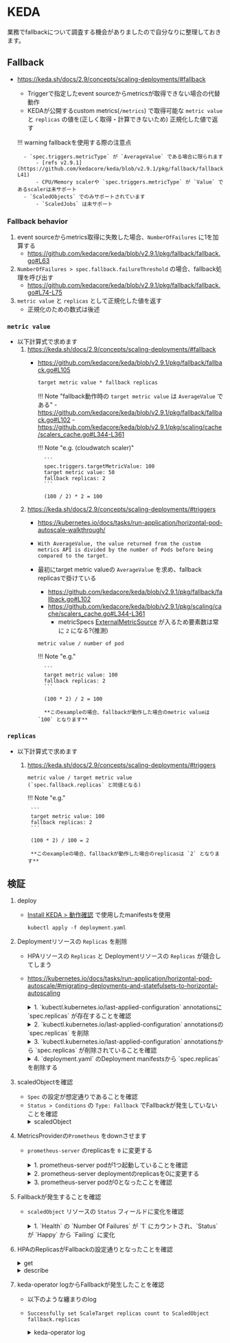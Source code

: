 # KEDA

業務でfallbackについて調査する機会がありましたので自分なりに整理しておきます。

## Fallback

- https://keda.sh/docs/2.9/concepts/scaling-deployments/#fallback
    - Triggerで指定したevent sourceからmetricsが取得できない場合の代替動作
    - KEDAが公開するcustom metrics(`/metrics`) で取得可能な `metric value` と `replicas` の値を(正しく取得・計算できないため) 正規化した値で返す

    !!! warning
        fallbackを使用する際の注意点

        - `spec.triggers.metricType` が `AverageValue` である場合に限られます
            - [refs v2.9.1](https://github.com/kedacore/keda/blob/v2.9.1/pkg/fallback/fallback.go#L38-L41)
            - CPU/Memory scalerや `spec.triggers.metricType` が `Value` であるscalerは未サポート
        - `ScaledObjects` でのみサポートされています
            - `ScaledJobs` は未サポート

### Fallback behavior

1. event sourceからmetrics取得に失敗した場合、`NumberOfFailures` に1を加算する
    - https://github.com/kedacore/keda/blob/v2.9.1/pkg/fallback/fallback.go#L63
1. `NumberOfFailures > spec.fallback.failureThreshold` の場合、fallback処理を呼び出す
    - https://github.com/kedacore/keda/blob/v2.9.1/pkg/fallback/fallback.go#L74-L75
1. `metric value` と `replicas` として正規化した値を返す
    - 正規化のための数式は後述

### `metric value`

- 以下計算式で求めます
    1. https://keda.sh/docs/2.9/concepts/scaling-deployments/#fallback
        - https://github.com/kedacore/keda/blob/v2.9.1/pkg/fallback/fallback.go#L105
            ```
            target metric value * fallback replicas
            ```

            !!! Note "fallback動作時の `target metric value` は `AverageValue` である"
                - https://github.com/kedacore/keda/blob/v2.9.1/pkg/fallback/fallback.go#L102
                - https://github.com/kedacore/keda/blob/v2.9.1/pkg/scaling/cache/scalers_cache.go#L344-L361

            !!! Note "e.g. (cloudwatch scaler)"

                ```
                spec.triggers.targetMetricValue: 100
                target metric value: 50
                fallback replicas: 2
                ```

                (100 / 2) * 2 = 100

    1. https://keda.sh/docs/2.9/concepts/scaling-deployments/#triggers
        - https://kubernetes.io/docs/tasks/run-application/horizontal-pod-autoscale-walkthrough/
        - `With AverageValue, the value returned from the custom metrics API is divided by the number of Pods before being compared to the target.`
        - 最初にtarget metric valueの `AverageValue` を求め、fallback replicasで掛けている
            - https://github.com/kedacore/keda/blob/v2.9.1/pkg/fallback/fallback.go#L102
            - https://github.com/kedacore/keda/blob/v2.9.1/pkg/scaling/cache/scalers_cache.go#L344-L361
                - metricSpecs [ExternalMetricSource](https://github.com/kedacore/keda/blob/v2.9.1/vendor/k8s.io/api/autoscaling/v2/types.go#L302-L307) が入るため要素数は常に `2` になる?(推測)

            ```
            metric value / number of pod
            ```

            !!! Note "e.g."

                ```
                target metric value: 100
                fallback replicas: 2
                ```

                (100 * 2) / 2 = 100

                **このexampleの場合、fallbackが動作した場合のmetric valueは `100` となります**


### `replicas`

- 以下計算式で求めます
    1. https://keda.sh/docs/2.9/concepts/scaling-deployments/#triggers
        ```
        metric value / target metric value
        (`spec.fallback.replicas` と同値となる)
        ```

        !!! Note "e.g."

            ```
            target metric value: 100
            fallback replicas: 2
            ```

            (100 * 2) / 100 = 2

            **このexampleの場合、fallbackが動作した場合のreplicasは `2` となります**




## 検証

1. deploy
    - [Install KEDA > 動作確認](/addons/keda/install/) で使用したmanifestsを使用
        ```
        kubectl apply -f deployment.yaml
        ```
1. Deploymentリソースの `Replicas` を削除
    - HPAリソースの `Replicas` と Deploymentリソースの `Replicas` が競合してしまう
    - https://kubernetes.io/docs/tasks/run-application/horizontal-pod-autoscale/#migrating-deployments-and-statefulsets-to-horizontal-autoscaling

        <details><summary>1. `kubectl.kubernetes.io/last-applied-configuration` annotationsに `spec.replicas` が存在することを確認</summary>
        ```
        $ kubectl get deployment nginx-deployment -o yaml | yq .metadata.annotations
        deployment.kubernetes.io/revision: "1"
        kubectl.kubernetes.io/last-applied-configuration: |
          {"apiVersion":"apps/v1","kind":"Deployment","metadata":{"annotations":{},"name":"nginx-deployment","namespace":"default"},"spec":{"replicas":2,"selector":{"matchLabels":{"app":"nginx"}},"template":{"metadata":{"annotations":{"prometheus.io/port":"9113","prometheus.io/scrape":"true"},"labels":{"app":"nginx"}},"spec":{"containers":[{"image":"nginx:1.14.2","name":"nginx","ports":[{"containerPort":80}],"volumeMounts":[{"mountPath":"/etc/nginx/nginx.conf","name":"nginx-conf","readOnly":true,"subPath":"nginx.conf"}]},{"args":["-nginx.scrape-uri=http://localhost/nginx_status"],"image":"nginx/nginx-prometheus-exporter:0.11.0","name":"nginx-exporter","ports":[{"containerPort":9113}]}],"volumes":[{"configMap":{"items":[{"key":"nginx.conf","path":"nginx.conf"}],"name":"nginx-conf"},"name":"nginx-conf"}]}}}}
        ```
        </details>

        <details><summary>2. `kubectl.kubernetes.io/last-applied-configuration` annotationsの `spec.replicas` を削除</summary>
        ```
        kubectl apply edit-last-applied deployment/nginx-deployment
        ```
        </details>

        <details><summary>3. `kubectl.kubernetes.io/last-applied-configuration` annotationsから `spec.replicas` が削除されていることを確認</summary>
        ```
        $ kubectl get deployment nginx-deployment -o yaml | yq .metadata.annotations
        deployment.kubernetes.io/revision: "1"
        kubectl.kubernetes.io/last-applied-configuration: |
          {"apiVersion":"apps/v1","kind":"Deployment","metadata":{"annotations":{},"name":"nginx-deployment","namespace":"default"},"spec":{"selector":{"matchLabels":{"app":"nginx"}},"template":{"metadata":{"annotations":{"prometheus.io/port":"9113","prometheus.io/scrape":"true"},"labels":{"app":"nginx"}},"spec":{"containers":[{"image":"nginx:1.14.2","name":"nginx","ports":[{"containerPort":80}],"volumeMounts":[{"mountPath":"/etc/nginx/nginx.conf","name":"nginx-conf","readOnly":true,"subPath":"nginx.conf"}]},{"args":["-nginx.scrape-uri=http://localhost/nginx_status"],"image":"nginx/nginx-prometheus-exporter:0.11.0","name":"nginx-exporter","ports":[{"containerPort":9113}]}],"volumes":[{"configMap":{"items":[{"key":"nginx.conf","path":"nginx.conf"}],"name":"nginx-conf"},"name":"nginx-conf"}]}}}}
        ```
        </details>

        <details><summary>4. `deployment.yaml` のDeployment manifestsから `spec.replicas` を削除する</summary>
        ```
        vim deployment.yaml

        や

        sed -i -e '/replicas:\s2/d' deployment.yaml

        など
        ```
        </details>

1. scaledObjectを確認
    - `Spec` の設定が想定通りであることを確認
    - `Status > Conditions` の `Type: Fallback` でFallbackが発生していないことを確認
        <details><summary>scaledObject</summary>
        ```
        $ kubectl describe scaledObject nginx-scaledobject
        Name:         nginx-scaledobject
        Namespace:    default
        Labels:       deploymentName=nginx-deployment
                      scaledobject.keda.sh/name=nginx-scaledobject
        Annotations:  <none>
        API Version:  keda.sh/v1alpha1
        Kind:         ScaledObject
        Metadata:
          Creation Timestamp:  2023-02-03T14:44:15Z
          Finalizers:
            finalizer.keda.sh
          Generation:  1
          Managed Fields:
            API Version:  keda.sh/v1alpha1
            Fields Type:  FieldsV1
            fieldsV1:
              f:metadata:
                f:finalizers:
                  .:
                  v:"finalizer.keda.sh":
                f:labels:
                  f:scaledobject.keda.sh/name:
            Manager:      keda
            Operation:    Update
            Time:         2023-02-03T14:44:15Z
            API Version:  keda.sh/v1alpha1
            Fields Type:  FieldsV1
            fieldsV1:
              f:status:
                .:
                f:externalMetricNames:
                f:hpaName:
                f:originalReplicaCount:
                f:scaleTargetGVKR:
                  .:
                  f:group:
                  f:kind:
                  f:resource:
                  f:version:
                f:scaleTargetKind:
            Manager:      keda
            Operation:    Update
            Subresource:  status
            Time:         2023-02-03T14:44:15Z
            API Version:  keda.sh/v1alpha1
            Fields Type:  FieldsV1
            fieldsV1:
              f:metadata:
                f:annotations:
                  .:
                  f:kubectl.kubernetes.io/last-applied-configuration:
                f:labels:
                  .:
                  f:deploymentName:
              f:spec:
                .:
                f:fallback:
                  .:
                  f:failureThreshold:
                  f:replicas:
                f:maxReplicaCount:
                f:minReplicaCount:
                f:scaleTargetRef:
                  .:
                  f:name:
                f:triggers:
            Manager:      kubectl-client-side-apply
            Operation:    Update
            Time:         2023-02-03T14:44:15Z
            API Version:  keda.sh/v1alpha1
            Fields Type:  FieldsV1
            fieldsV1:
              f:status:
                f:conditions:
                f:health:
                  .:
                  f:s0-prometheus-nginx_http_requests_total:
                    .:
                    f:numberOfFailures:
                    f:status:
            Manager:         keda-adapter
            Operation:       Update
            Subresource:     status
            Time:            2023-02-03T14:44:31Z
          Resource Version:  19302409
          UID:               20ef1bf8-5476-4e17-ac31-2b33e73c758a
        Spec:
          Fallback:
            Failure Threshold:  3
            Replicas:           5
          Max Replica Count:    5
          Min Replica Count:    1
          Scale Target Ref:
            Name:  nginx-deployment
          Triggers:
            Metadata:
              Metric Name:     nginx_http_requests_total
              Query:           sum(rate(nginx_http_requests_total{app="nginx"}[2m]))
              Server Address:  http://prometheus-server.monitoring.svc.cluster.local
              Threshold:       3
            Type:              prometheus
        Status:
          Conditions:
            Message:  ScaledObject is defined correctly and is ready for scaling
            Reason:   ScaledObjectReady
            Status:   True
            Type:     Ready
            Message:  Scaling is not performed because triggers are not active
            Reason:   ScalerNotActive
            Status:   False
            Type:     Active
            Message:  No fallbacks are active on this scaled object
            Reason:   NoFallbackFound
            Status:   False
            Type:     Fallback
          External Metric Names:
            s0-prometheus-nginx_http_requests_total
          Health:
            s0-prometheus-nginx_http_requests_total:
              Number Of Failures:  0
              Status:              Happy
          Hpa Name:                keda-hpa-nginx-scaledobject
          Original Replica Count:  1
          Scale Target GVKR:
            Group:            apps
            Kind:             Deployment
            Resource:         deployments
            Version:          v1
          Scale Target Kind:  apps/v1.Deployment
        Events:
          Type    Reason              Age   From           Message
          ----    ------              ----  ----           -------
          Normal  KEDAScalersStarted  36m   keda-operator  Started scalers watch
          Normal  ScaledObjectReady   36m   keda-operator  ScaledObject is ready for scaling
        ```
        </details>

1. MetricsProviderの`Prometheus` をdownさせます
    - `prometheus-server` のreplicasを `0` に変更する
        <details><summary>1. prometheus-server podが1つ起動していることを確認</summary>
        ```
        $ kubectl get deployments -n monitoring prometheus-server
        NAME                READY   UP-TO-DATE   AVAILABLE   AGE
        prometheus-server   1/1     1            1           96d
        ```
        </details>

        <details><summary>2. prometheus-server deploymentのreplicasを0に変更する</summary>
        ```
        $ kubectl edit deployments -n monitoring prometheus-server
        deployment.apps/prometheus-server edited
        ```
        </details>

        <details><summary>3. prometheus-server podが0となったことを確認</summary>
        ```
        $ kubectl get deployments -n monitoring prometheus-server
        NAME                READY   UP-TO-DATE   AVAILABLE   AGE
        prometheus-server   0/0     0            0           96d
        ```
        </details>

1. Fallbackが発生することを確認
    - `scaledObject` リソースの `Status` フィールドに変化を確認
        <details><summary>1. `Health` の `Number Of Failures` が `1` にカウントされ、`Status` が `Happy` から `Failing` に変化</summary>
        ```
        $ kubectl describe scaledObject nginx-scaledobject
        
        snip...
        
        Status:
          Conditions:
            Message:  ScaledObject is defined correctly and is ready for scaling
            Reason:   ScaledObjectReady
            Status:   True
            Type:     Ready
            Message:  Scaling is not performed because triggers are not active
            Reason:   ScalerNotActive
            Status:   False
            Type:     Active
            Message:  No fallbacks are active on this scaled object
            Reason:   NoFallbackFound
            Status:   False
            Type:     Fallback
          External Metric Names:
            s0-prometheus-nginx_http_requests_total
          Health:
            s0-prometheus-nginx_http_requests_total:
              Number Of Failures:  1
              Status:              Failing
        ```
        </details>
        
        <details><summary>2. `Number Of Failures`が`2`にカウントアップし、`Events`フィールドに`prometheus-server`へ接続できなかった旨のエラーが記録された。かつ、`Status > Conditions > Type: Fallback` で `Status: True` へ変化があった</summary>
        ```
        $ kubectl describe scaledObject nginx-scaledobject
        
        snip...
        
        Status:
          Conditions:
            Message:  ScaledObject is defined correctly and is ready for scaling
            Reason:   ScaledObjectReady
            Status:   True
            Type:     Ready
            Message:  Scaling is not performed because triggers are not active
            Reason:   ScalerNotActive
            Status:   False
            Type:     Active
            Message:  At least one trigger is falling back on this scaled object
            Reason:   FallbackExists
            Status:   True
            Type:     Fallback
          External Metric Names:
            s0-prometheus-nginx_http_requests_total
          Health:
            s0-prometheus-nginx_http_requests_total:
              Number Of Failures:  2
              Status:              Failing
        
        snip...
        
        Events:
          Type     Reason              Age   From           Message
          ----     ------              ----  ----           -------
          Normal   KEDAScalersStarted  43m   keda-operator  Started scalers watch
          Normal   ScaledObjectReady   43m   keda-operator  ScaledObject is ready for scaling
          Warning  KEDAScalerFailed    1s    keda-operator  Get "http://prometheus-server.monitoring.svc.cluster.local/api/v1/query?query=sum%28rate%28nginx_http_requests_total%7Bapp%3D%22nginx%22%7D%5B2m
        %5D%29%29&time=2023-02-03T15:27:18Z": context deadline exceeded (Client.Timeout exceeded while awaiting headers)
        ```
        </details>

        <details><summary>3. `Number Of Failures`が`3`にカウントアップ</summary>
        ```
        $ kubectl describe scaledObject nginx-scaledobject
        
        snip...
        
        Status:
          Conditions:
            Message:  ScaledObject is defined correctly and is ready for scaling
            Reason:   ScaledObjectReady
            Status:   True
            Type:     Ready
            Message:  Scaling is not performed because triggers are not active
            Reason:   ScalerNotActive
            Status:   False
            Type:     Active
            Message:  No fallbacks are active on this scaled object
            Reason:   NoFallbackFound
            Status:   False
            Type:     Fallback
          External Metric Names:
            s0-prometheus-nginx_http_requests_total
          Health:
            s0-prometheus-nginx_http_requests_total:
              Number Of Failures:  3
              Status:              Failing
        
        ```
        </details>

1. HPAのReplicasがFallbackの設定通りとなったことを確認
    <details><summary>get</summary>
    ```
    $ kubectl get hpa
    NAME                          REFERENCE                     TARGETS     MINPODS   MAXPODS   REPLICAS   AGE
    keda-hpa-nginx-scaledobject   Deployment/nginx-deployment   0/3 (avg)   1         5         5          43m
    ```
    </details>

    <details><summary>describe</summary>
    ```
    $ kubectl describe hpa keda-hpa-nginx-scaledobject
    Name:                                                                keda-hpa-nginx-scaledobject
    Namespace:                                                           default
    Labels:                                                              app.kubernetes.io/managed-by=keda-operator
                                                                         app.kubernetes.io/name=keda-hpa-nginx-scaledobject
                                                                         app.kubernetes.io/part-of=nginx-scaledobject
                                                                         app.kubernetes.io/version=2.8.1
                                                                         deploymentName=nginx-deployment
                                                                         scaledobject.keda.sh/name=nginx-scaledobject
    Annotations:                                                         <none>
    CreationTimestamp:                                                   Fri, 03 Feb 2023 14:44:15 +0000
    Reference:                                                           Deployment/nginx-deployment
    Metrics:                                                             ( current / target )
      "s0-prometheus-nginx_http_requests_total" (target average value):  0 / 3
    Min replicas:                                                        1
    Max replicas:                                                        5
    Deployment pods:                                                     5 current / 5 desired
    Conditions:
      Type            Status  Reason            Message
      ----            ------  ------            -------
      AbleToScale     True    SucceededRescale  the HPA controller was able to update the target scale to 1
      ScalingActive   True    ValidMetricFound  the HPA was able to successfully calculate a replica count from external metric s0-prometheus-nginx_http_requests_total(&LabelSelector{MatchLabels:map[string]string{scaledobject.keda.sh/name: nginx-scaledobject,},MatchExpressions:[]LabelSelectorRequirement{},})
      ScalingLimited  True    TooFewReplicas    the desired replica count is less than the minimum replica count
    Events:
      Type     Reason                        Age                From                       Message
      ----     ------                        ----               ----                       -------
      Warning  FailedGetExternalMetric       29s (x3 over 68s)  horizontal-pod-autoscaler  unable to get external metric default/s0-prometheus-nginx_http_requests_total/&LabelSelector{MatchLabels:map[string]string{scaledobject.keda.sh/name: nginx-scaledobject,},MatchExpressions:[]LabelSelectorRequirement{},}: unable to fetch metrics from external metrics API: no matching metrics found for s0-prometheus-nginx_http_requests_total
      Warning  FailedComputeMetricsReplicas  29s (x3 over 68s)  horizontal-pod-autoscaler  invalid metrics (1 invalid out of 1), first error is: failed to get s0-prometheus-nginx_http_requests_total external metric: unable to get external metric default/s0-prometheus-nginx_http_requests_total/&LabelSelector{MatchLabels:map[string]string{scaledobject.keda.sh/name: nginx-scaledobject,},MatchExpressions:[]LabelSelectorRequirement{},}: unable to fetch metrics from external metrics API: no matching metrics found for s0-prometheus-nginx_http_requests_total
      Normal   SuccessfulRescale             14s                horizontal-pod-autoscaler  New size: 1; reason: All metrics below target
    ```
    </details>

1. keda-operator logからFallbackが発生したことを確認
    - 以下のような纏まりのlog
    - `Successfully set ScaleTarget replicas count to ScaledObject fallback.replicas`
        <details><summary>keda-operator log</summary>
        ```
        2023-02-03T15:27:18Z    ERROR   prometheus_scaler       error executing prometheus query        {"type": "ScaledObject", "namespace": "default", "name": "nginx-scaledobject", "error": "Get \"http://prometheus-server.monitoring.svc.cluster.local/api/v1/query?query=sum%28rate%28nginx_http_requests_total%7Bapp%3D%22nginx%22%7D%5B2m%5D%29%29&time=2023-02-03T15:27:15Z\": context deadline exceeded (Client.Timeout exceeded while awaiting headers)"}
        github.com/kedacore/keda/v2/pkg/scaling/cache.(*ScalersCache).IsScaledObjectActive
                /workspace/pkg/scaling/cache/scalers_cache.go:89
        github.com/kedacore/keda/v2/pkg/scaling.(*scaleHandler).checkScalers
                /workspace/pkg/scaling/scale_handler.go:278
        github.com/kedacore/keda/v2/pkg/scaling.(*scaleHandler).startScaleLoop
                /workspace/pkg/scaling/scale_handler.go:149
        
        2023-02-03T15:27:22Z    ERROR   prometheus_scaler       error executing prometheus query        {"type": "ScaledObject", "namespace": "default", "name": "nginx-scaledobject", "error": "Get \"http://prometheus-server.monitoring.svc.cluster.local/api/v1/query?query=sum%28rate%28nginx_http_requests_total%7Bapp%3D%22nginx%22%7D%5B2m%5D%29%29&time=2023-02-03T15:27:18Z\": context deadline exceeded (Client.Timeout exceeded while awaiting headers)"}
        github.com/kedacore/keda/v2/pkg/scaling/cache.(*ScalersCache).IsScaledObjectActive
                /workspace/pkg/scaling/cache/scalers_cache.go:94
        github.com/kedacore/keda/v2/pkg/scaling.(*scaleHandler).checkScalers
                /workspace/pkg/scaling/scale_handler.go:278
        github.com/kedacore/keda/v2/pkg/scaling.(*scaleHandler).startScaleLoop
                /workspace/pkg/scaling/scale_handler.go:149
        
        2023-02-03T15:27:22Z    ERROR   scalehandler    Error getting scale decision    {"scaledobject.Name": "nginx-scaledobject", "scaledObject.Namespace": "default", "scaleTarget.Name": "nginx-deployment", "error": "Get \"http://prometheus-server.monitoring.svc.cluster.local/api/v1/query?query=sum%28rate%28nginx_http_requests_total%7Bapp%3D%22nginx%22%7D%5B2m%5D%29%29&time=2023-02-03T15:27:18Z\": context deadline exceeded (Client.Timeout exceeded while awaiting headers)"}
        github.com/kedacore/keda/v2/pkg/scaling.(*scaleHandler).checkScalers
                /workspace/pkg/scaling/scale_handler.go:278
        github.com/kedacore/keda/v2/pkg/scaling.(*scaleHandler).startScaleLoop
                /workspace/pkg/scaling/scale_handler.go:149
        
        2023-02-03T15:27:22Z    DEBUG   events  Warning {"object": {"kind":"ScaledObject","namespace":"default","name":"nginx-scaledobject","uid":"20ef1bf8-5476-4e17-ac31-2b33e73c758a","apiVersion":"keda.sh/v1alpha1","resourceVersion":"19308916"}, "reason": "KEDAScalerFailed", "message": "Get \"http://prometheus-server.monitoring.svc.cluster.local/api/v1/query?query=sum%28rate%28nginx_http_requests_total%7Bapp%3D%22nginx%22%7D%5B2m%5D%29%29&time=2023-02-03T15:27:18Z\": context deadline exceeded (Client.Timeout exceeded while awaiting headers)"}
        
        2023-02-03T15:27:22Z    INFO    scaleexecutor   Successfully set ScaleTarget replicas count to ScaledObject fallback.replicas   {"scaledobject.Name": "nginx-scaledobject", "scaledObject.Namespace": "default", "scaleTarget.Name": "nginx-deployment", "Original Replicas Count": 1, "New Replicas Count": 5}
        ```
        </details>

